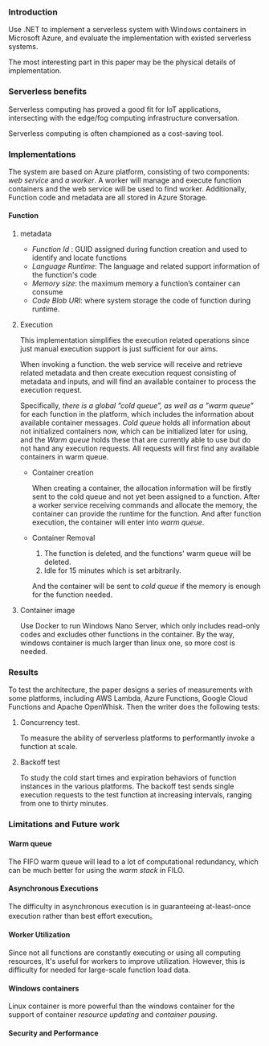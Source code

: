 ### Introduction

Use .NET to implement a serverless system with Windows containers in Microsoft Azure, and evaluate the implementation with existed serverless systems.

The most interesting part in this paper may be the physical details of implementation.

### Serverless benefits

Serverless computing has proved a good fit for IoT applications, intersecting with the edge/fog computing infrastructure conversation.  

Serverless computing is often championed as a cost-saving tool.

### Implementations

The system are based on Azure platform, consisting of two components: *web service* and *a worker*.
A worker will manage and execute function containers and the web service will be used to find worker. Additionally, Function code and metadata are all stored in Azure Storage.

#### Function

1. metadata 

   - *Function Id* : GUID assigned during function creation and used to identify and locate functions
   - *Language Runtime*: The language and related support information of the function's code
   - *Memory size*: the maximum memory a function’s container can consume  
   - *Code Blob URI*: where system storage the code of function during runtime.

2. Execution

   This implementation simplifies the execution related operations since just manual execution support is just sufficient for our aims.

   When invoking a function. the web service will receive and retrieve related metadata and then create execution request consisting of metadata and inputs, and will find an available container to process the execution request.

   Specifically, *there is a global ”cold queue”, as well as a ”warm queue”* for each function in the platform, which includes the information about available container messages. *Cold queue* holds all information about not initialized containers now, which can be initialized later for using, and the *Warm queue* holds these that are currently able to use but do not hand any execution requests. All requests will first find any available containers in warm queue.
   
   - Container creation
   
     When creating a container, the allocation information will be firstly sent to the cold queue and not yet been assigned to a function. After a worker service receiving commands and allocate the memory, the container can provide the runtime for the function. And after function execution, the container will enter into *warm queue*.
   
   - Container Removal
   
     1. The function is deleted, and the functions' warm queue will be deleted.
     2. Idle for 15 minutes which is set arbitrarily.
   
     And the container will be sent to *cold queue* if the memory is enough for the function needed.
   
3. Container image

   Use Docker to run Windows Nano Server, which only includes read-only codes and excludes other functions in the container. By the way, windows container is much larger than linux one, so more cost is needed.

### Results

To test the architecture, the paper designs a series of measurements with some platforms, including AWS Lambda, Azure Functions, Google Cloud Functions and Apache OpenWhisk. Then the writer does the following tests:

1. Concurrency test.

   To measure the ability of serverless platforms to performantly invoke a function at scale.  

2. Backoff test

   To study the cold start times and expiration behaviors of function instances in the various platforms. The backoff test sends single execution requests to the test function at increasing intervals, ranging from one to thirty minutes.

### Limitations and Future work

#### Warm queue

The FIFO warm queue will lead to a lot of computational redundancy, which can be much better for using the *warm stack* in FILO.

#### Asynchronous Executions

The difficulty in asynchronous execution is in guaranteeing at-least-once execution rather than best effort
execution。

#### Worker Utilization

Since not all functions are constantly executing or using all computing resources, It's useful for workers to improve utilization. However, this is difficulty for needed for large-scale function load data.

#### Windows containers

Linux container is more powerful than the windows container for the support of container *resource updating* and *container pausing*.

#### Security and Performance

